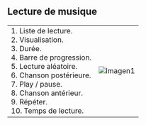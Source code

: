## Lecture de musique
|  |  |
|:-------|:-------|
|1.	Liste de lecture.<br> 2.	Visualisation.<br> 3.	Durée.<br> 4.	Barre de progression.<br> 5.	Lecture aléatoire.<br> 6.	Chanson postérieure.<br> 7.	Play / pause.<br> 8.	Chanson antérieur.<br> 9.	Répéter.<br> 10.	Temps de lecture. |![Imagen1](http://static.energysistem.com/images/manuals/39530/537087d20de5d.jpg)|
